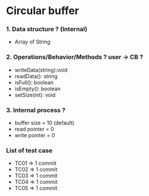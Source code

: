 # Circular buffer
### 1. Data structure ? (Internal)
+ Array of String
### 2. Operations/Behavior/Methods ?  user -> CB ?
+ writeData(string):void
+ readData(): string
+ isFull(): boolean
+ isEmpty(): boolean
+ setSize(int): void
### 3. Internal process ?
+ buffer size = 10 (default)
+ read pointer = 0
+ write pointer = 0

### List of test case
* TC01 => 1 commit
* TC02 => 1 commit
* TC03 => 1 commit
* TC04 => 1 commit
* TC05 => 1 commit